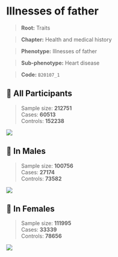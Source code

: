 # Illnesses of father
> **Root:** Traits  

> **Chapter:** Health and medical history  

> **Phenotype:** Illnesses of father  

> **Sub-phenotype:** Heart disease  

> **Code:** `B20107_1`

## 🧪 All Participants  
> Sample size: **212751**  
> Cases: **60513**  
> Controls: **152238**
<img src="/Traits/Figures/ALL/B20107_1.png"/>
<CsvTable src="/Traits_Data/ALL/LG_B20107_1.csv" label="🔍 View full results" />

## 👨 In Males  
> Sample size: **100756**  
> Cases: **27174**  
> Controls: **73582**
<img src="/Traits/Figures/Male/B20107_1.png"/>
<CsvTable src="/Traits_Data/Male/LG_B20107_1.csv" label="🔍 View full results" />

## 👩 In Females  
> Sample size: **111995**  
> Cases: **33339**  
> Controls: **78656**
<img src="/Traits/Figures/Female/B20107_1.png"/>
<CsvTable src="/Traits_Data/Female/LG_B20107_1.csv" label="🔍 View full results" />

